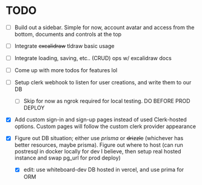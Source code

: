 # TODO

- [ ] Build out a sidebar. Simple for now, account avatar and access from the bottom, documents and controls at the top
- [ ] Integrate ~~excalidraw~~ tldraw basic usage
- [ ] Integrate loading, saving, etc.. (CRUD) ops w/ excalidraw docs
- [ ] Come up with more todos for features lol
- [ ] Setup clerk webhook to listen for user creations, and write them to our DB

  - [ ] Skip for now as ngrok required for local testing. DO BEFORE PROD DEPLOY

- [x] Add custom sign-in and sign-up pages instead of used Clerk-hosted options. Custom pages will follow the custom clerk provider appearance
- [x] Figure out DB situation; either use _prisma_ or ~~drizzle~~ (whichever has better resources, maybe prisma). Figure out where to host (can run postresql in docker locally for dev I believe, then setup real hosted instance and swap pg_url for prod deploy)
  - [x] edit: use whiteboard-dev DB hosted in vercel, and use prima for ORM
